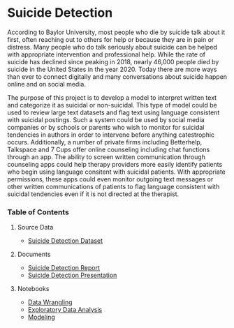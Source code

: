# Suicide Detection
According to Baylor University, most people who die by suicide talk about it first, often reaching out to others for help or because they are in pain or distress.  Many people who do talk seriously about suicide can be helped with appropriate intervention and professional help.
While the rate of suicide has declined since peaking in 2018, nearly 46,000 people died by suicide in the United States in the year 2020.  Today there are more ways than ever to connect digitally and many conversations about suicide happen online and on social media.  

The purpose of this project is to develop a model to interpret written text and categorize it as suicidal or non-suicidal.  This type of model could be used to review large text datasets and flag text using language consistent with suicidal postings.  Such a system could be used by social media companies or by schools or parents who wish to monitor for suicidal tendencies in authors in order to intervene before anything catestrophic occurs.  Additionally, a number of private firms including Betterhelp, Talkspace and 7 Cups offer online counseling including chat functions through an app.  The  ability to screen written communication through counseling apps could help therapy providers more easily identify patients who begin using language consitent with suicidal patients.  With appropriate permissions, these apps could even monitor outgoing text messages or other written communications of patients to flag language consistent with suicidal tendencies even if it is not directed at the therapist.


### Table of Contents
1. Source Data  
   * [Suicide Detection Dataset](https://www.kaggle.com/code/nouranmuhammad/suicide-detection-using-reddit-data/data?select=Suicide_Detection.csv)

2. Documents
   * [Suicide Detection Report](https://github.com/andrewseal/Suicide_Detection/blob/9fd33fbced04852a51e65a96fb6b826677f4fa0f/Final_Report_Suicide_Detection_AMS.pdf)
   * [Suicide Detection Presentation](https://github.com/andrewseal/Suicide_Detection/blob/9fd33fbced04852a51e65a96fb6b826677f4fa0f/Final_Presentation_Suicide_Detection_AMS.pdf)

3. Notebooks
   * [Data Wrangling](https://github.com/andrewseal/Suicide_Detection/blob/3f1a63e2d4f580173354ca8df91e3ba1ede8f046/notebooks/Data_Wrangling.ipynb)
   * [Exploratory Data Analysis](https://github.com/andrewseal/Suicide_Detection/blob/3f1a63e2d4f580173354ca8df91e3ba1ede8f046/notebooks/EDA.ipynb)
   * [Modeling](https://github.com/andrewseal/Suicide_Detection/blob/3f1a63e2d4f580173354ca8df91e3ba1ede8f046/notebooks/Modeling.ipynb)
